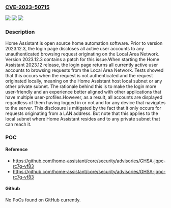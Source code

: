 ### [CVE-2023-50715](https://cve.mitre.org/cgi-bin/cvename.cgi?name=CVE-2023-50715)
![](https://img.shields.io/static/v1?label=Product&message=core&color=blue)
![](https://img.shields.io/static/v1?label=Version&message=%3D%20%3C%202023.12.3%20&color=brighgreen)
![](https://img.shields.io/static/v1?label=Vulnerability&message=CWE-200%3A%20Exposure%20of%20Sensitive%20Information%20to%20an%20Unauthorized%20Actor&color=brighgreen)

### Description

Home Assistant is open source home automation software. Prior to version 2023.12.3, the login page discloses all active user accounts to any unauthenticated browsing request originating on the Local Area Network. Version 2023.12.3 contains a patch for this issue.When starting the Home Assistant 2023.12 release, the login page returns all currently active user accounts to browsing requests from the Local Area Network. Tests showed that this occurs when the request is not authenticated and the request originated locally, meaning on the Home Assistant host local subnet or any other private subnet. The rationale behind this is to make the login more user-friendly and an experience better aligned with other applications that have multiple user-profiles.However, as a result, all accounts are displayed regardless of them having logged in or not and for any device that navigates to the server. This disclosure is mitigated by the fact that it only occurs for requests originating from a LAN address. But note that this applies to the local subnet where Home Assistant resides and to any private subnet that can reach it.

### POC

#### Reference
- https://github.com/home-assistant/core/security/advisories/GHSA-jqpc-rc7g-vf83
- https://github.com/home-assistant/core/security/advisories/GHSA-jqpc-rc7g-vf83

#### Github
No PoCs found on GitHub currently.

